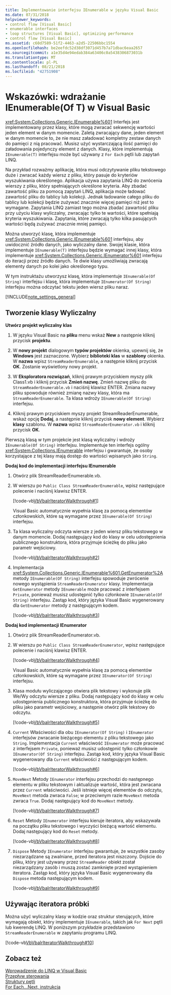 ```yaml
---
title: Implementowanie interfejsu IEnumerable w języku Visual Basic
ms.date: 07/31/2018
helpviewer_keywords:
- control flow [Visual Basic]
- enumerable interfaces
- loop structures [Visual Basic], optimizing performance
- control flow [Visual Basic]
ms.assetid: c60d7589-51f2-4463-a2d5-22506bbc1554
ms.openlocfilehash: be2eefdc52d38df3071d457b7a71dbac6eaa2657
ms.sourcegitcommit: a1e35d4e94edab384a63406c0a5438306873031b
ms.translationtype: MT
ms.contentlocale: pl-PL
ms.lasthandoff: 08/21/2018
ms.locfileid: "42751908"
---
```

# <a name="walkthrough-implementing-ienumerableof-t-in-visual-basic"></a>Wskazówki: wdrażanie IEnumerable(Of T) w Visual Basic
<xref:System.Collections.Generic.IEnumerable%601> Interfejs jest implementowany przez klasy, które mogą zwracać sekwencję wartości jeden element w danym momencie. Zaletą zwracający dane, jeden element w danym momencie to, że nie masz załadować kompletny zestaw danych do pamięci z nią pracować. Musisz użyć wystarczającą ilość pamięci do załadowania pojedynczy element z danych. Klasy, które implementują `IEnumerable(T)` interfejsu może być używany z `For Each` pętli lub zapytań LINQ.  
  
 Na przykład rozważmy aplikację, która musi odczytywanie pliku tekstowego duże i zwracać każdy wiersz z pliku, który pasuje do kryteriów wyszukiwania określonego. Aplikacja używa zapytania LINQ do zwrócenia wierszy z pliku, który spełniających określone kryteria. Aby zbadać zawartość pliku za pomocą zapytań LINQ, aplikacja może ładować zawartość pliku do tablicy lub kolekcji. Jednak ładowanie całego pliku do tablicy lub kolekcji będzie zużywać znacznie więcej pamięci niż jest to wymagane. Zapytania LINQ zamiast tego można zbadać zawartość pliku przy użyciu klasy wyliczalny, zwracając tylko te wartości, które spełniają kryteria wyszukiwania. Zapytania, które zwracają tylko kilka pasujących wartości będą zużywać znacznie mniej pamięci.  
  
 Można utworzyć klasę, która implementuje <xref:System.Collections.Generic.IEnumerable%601> interfejsu, aby uwidocznić źródło danych, jako wyliczalny dane. Swojej klasie, która implementuje `IEnumerable(T)` interfejsu będzie wymagać innej klasy, która implementuje <xref:System.Collections.Generic.IEnumerator%601> interfejsu do iteracji przez źródło danych. Te dwie klasy umożliwiają zwracają elementy danych po kolei jako określonego typu.  
  
 W tym instruktażu utworzysz klasę, która implementuje `IEnumerable(Of String)` interfejsu i klasę, która implementuje `IEnumerator(Of String)` interfejsu można odczytać tekstu jeden wiersz pliku naraz.  
  
[!INCLUDE[note_settings_general](~/includes/note-settings-general-md.md)]  
  
## <a name="creating-the-enumerable-class"></a>Tworzenie klasy Wyliczalny  
  
**Utwórz projekt wyliczalny klas**

1.  W języku Visual Basic na **pliku** menu wskaż **New** a następnie kliknij przycisk **projektu**.

1.  W **nowy projekt** dialogowym **typów projektów** okienka, upewnij się, że **Windows** jest zaznaczone. Wybierz **biblioteki klas** w **szablony** okienka. W **nazwa** wpisz `StreamReaderEnumerable`, a następnie kliknij przycisk **OK**. Zostanie wyświetlony nowy projekt.

1.  W **Eksploratora rozwiązań**, kliknij prawym przyciskiem myszy plik Class1.vb i kliknij przycisk **Zmień nazwę**. Zmień nazwę pliku do `StreamReaderEnumerable.vb` i naciśnij klawisz ENTER. Zmiana nazwy pliku spowoduje również zmianę nazwy klasy, która ma `StreamReaderEnumerable`. Ta klasa wdroży `IEnumerable(Of String)` interfejsu.

1.  Kliknij prawym przyciskiem myszy projekt StreamReaderEnumerable, wskaż opcję **Dodaj**, a następnie kliknij przycisk **nowy element**. Wybierz **klasy** szablonu. W **nazwa** wpisz `StreamReaderEnumerator.vb` i kliknij przycisk **OK**.

 Pierwszą klasą w tym projekcie jest klasą wyliczalny i wdroży `IEnumerable(Of String)` interfejsu. Implementuje ten interfejs ogólny <xref:System.Collections.IEnumerable> interfejsu i gwarantuje, że osoby korzystające z tej klasy mają dostęp do wartości wpisanych jako `String`.  
  
**Dodaj kod do implementacji interfejsu IEnumerable**

1. Otwórz plik StreamReaderEnumerable.vb.

2. W wierszu po `Public Class StreamReaderEnumerable`, wpisz następujące polecenie i naciśnij klawisz ENTER.

   [!code-vb[VbVbalrIteratorWalkthrough#1](../../../../visual-basic/programming-guide/language-features/control-flow/codesnippet/VisualBasic/walkthrough-implementing-ienumerable-of-t_1.vb)]

   Visual Basic automatycznie wypełnia klasę za pomocą elementów członkowskich, które są wymagane przez `IEnumerable(Of String)` interfejsu.
  
3. Ta klasa wyliczalny odczyta wiersze z jeden wiersz pliku tekstowego w danym momencie. Dodaj następujący kod do klasy w celu udostępnienia publicznego konstruktora, która przyjmuje ścieżkę do pliku jako parametr wejściowy.

   [!code-vb[VbVbalrIteratorWalkthrough#2](../../../../visual-basic/programming-guide/language-features/control-flow/codesnippet/VisualBasic/walkthrough-implementing-ienumerable-of-t_2.vb)]

4. Implementacja <xref:System.Collections.Generic.IEnumerable%601.GetEnumerator%2A> metody `IEnumerable(Of String)` interfejsu spowoduje zwrócenie nowego wystąpienia `StreamReaderEnumerator` klasy. Implementacja `GetEnumerator` metody `IEnumerable` może pracować z interfejsem `Private`, ponieważ musisz udostępnić tylko członkowie `IEnumerable(Of String)` interfejsu. Zastąp kod, który języka Visual Basic wygenerowany dla `GetEnumerator` metody z następującym kodem.

   [!code-vb[VbVbalrIteratorWalkthrough#3](../../../../visual-basic/programming-guide/language-features/control-flow/codesnippet/VisualBasic/walkthrough-implementing-ienumerable-of-t_3.vb)]  
  
**Dodaj kod implementacji IEnumerator**

1. Otwórz plik StreamReaderEnumerator.vb.

2. W wierszu po `Public Class StreamReaderEnumerator`, wpisz następujące polecenie i naciśnij klawisz ENTER.

   [!code-vb[VbVbalrIteratorWalkthrough#4](../../../../visual-basic/programming-guide/language-features/control-flow/codesnippet/VisualBasic/walkthrough-implementing-ienumerable-of-t_4.vb)]

   Visual Basic automatycznie wypełnia klasę za pomocą elementów członkowskich, które są wymagane przez `IEnumerator(Of String)` interfejsu.

3. Klasa modułu wyliczającego otwiera plik tekstowy i wykonuje plik We/Wy odczytu wiersze z pliku. Dodaj następujący kod do klasy w celu udostępnienia publicznego konstruktora, która przyjmuje ścieżkę do pliku jako parametr wejściowy, a następnie otwórz plik tekstowy do odczytu.

   [!code-vb[VbVbalrIteratorWalkthrough#5](../../../../visual-basic/programming-guide/language-features/control-flow/codesnippet/VisualBasic/walkthrough-implementing-ienumerable-of-t_5.vb)]

4. `Current` Właściwości dla obu `IEnumerator(Of String)` i `IEnumerator` interfejsów zwracanie bieżącego elementu z pliku tekstowego jako `String`. Implementacja `Current` właściwość `IEnumerator` może pracować z interfejsem `Private`, ponieważ musisz udostępnić tylko członkowie `IEnumerator(Of String)` interfejsu. Zastąp kod, który języka Visual Basic wygenerowany dla `Current` właściwości z następującym kodem.

   [!code-vb[VbVbalrIteratorWalkthrough#6](../../../../visual-basic/programming-guide/language-features/control-flow/codesnippet/VisualBasic/walkthrough-implementing-ienumerable-of-t_6.vb)]

5. `MoveNext` Metody `IEnumerator` interfejsu przechodzi do następnego elementu w pliku tekstowym i aktualizuje wartość, która jest zwracana przez `Current` właściwości. Jeśli istnieje więcej elementów do odczytu, `MoveNext` metoda zwraca `False`; w przeciwnym razie `MoveNext` metoda zwraca `True`. Dodaj następujący kod do `MoveNext` metody.

   [!code-vb[VbVbalrIteratorWalkthrough#7](../../../../visual-basic/programming-guide/language-features/control-flow/codesnippet/VisualBasic/walkthrough-implementing-ienumerable-of-t_7.vb)]

6. `Reset` Metody `IEnumerator` interfejsu kieruje iteratora, aby wskazywała na początku pliku tekstowego i wyczyści bieżącą wartość elementu. Dodaj następujący kod do `Reset` metody.

   [!code-vb[VbVbalrIteratorWalkthrough#8](../../../../visual-basic/programming-guide/language-features/control-flow/codesnippet/VisualBasic/walkthrough-implementing-ienumerable-of-t_8.vb)]

7. `Dispose` Metody `IEnumerator` interfejsu gwarantuje, że wszystkie zasoby niezarządzane są zwalniane, przed iteratora jest niszczony. Dojście do pliku, który jest używany przez `StreamReader` obiekt został niezarządzany zasób i muszą zostać zamknięte przed wystąpieniem iteratora. Zastąp kod, który języka Visual Basic wygenerowany dla `Dispose` metoda następującym kodem.

   [!code-vb[VbVbalrIteratorWalkthrough#9](../../../../visual-basic/programming-guide/language-features/control-flow/codesnippet/VisualBasic/walkthrough-implementing-ienumerable-of-t_9.vb)] 
  
## <a name="using-the-sample-iterator"></a>Używając iteratora próbki

 Można użyć wyliczalny klasy w kodzie oraz struktur sterujących, które wymagają obiekt, który implementuje `IEnumerable`, takich jak `For Next` pętli lub kwerendę LINQ. W poniższym przykładzie przedstawiono `StreamReaderEnumerable` w zapytaniu programu LINQ.  
  
 [!code-vb[VbVbalrIteratorWalkthrough#10](../../../../visual-basic/programming-guide/language-features/control-flow/codesnippet/VisualBasic/walkthrough-implementing-ienumerable-of-t_10.vb)]  
  
## <a name="see-also"></a>Zobacz też  
 [Wprowadzenie do LINQ w Visual Basic](../../../../visual-basic/programming-guide/language-features/linq/introduction-to-linq.md)  
 [Przepływ sterowania](../../../../visual-basic/programming-guide/language-features/control-flow/index.md)  
 [Struktury pętli](../../../../visual-basic/programming-guide/language-features/control-flow/loop-structures.md)  
 [For Each...Next, instrukcja](../../../../visual-basic/language-reference/statements/for-each-next-statement.md)
